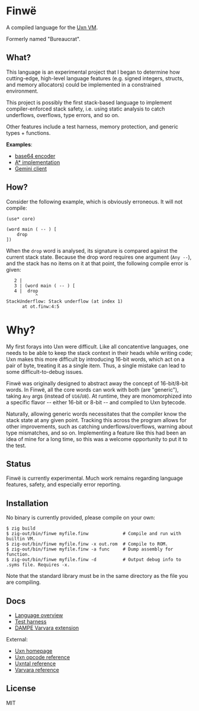 # Finwë

A compiled language for the [Uxn VM](https://wiki.xxiivv.com/site/uxn.html).

Formerly named "Bureaucrat".

## What?

This language is an experimental project that I began to determine how
cutting-edge, high-level language features (e.g. signed integers, structs,
and memory allocators) could be implemented in a constrained environment.

This project is possibly the first stack-based language to implement
compiler-enforced stack safety, i.e. using static analysis to catch underflows,
overflows, type errors, and so on.

Other features include a test harness, memory protection, and generic types +
functions.

**Examples**:

* [base64 encoder](projects/astar.finw)
* [A* implementation](projects/astar.finw)
* [Gemini client](https://github.com/kiedtl/tuor/blob/trunk/src/main.finw)

## How?

Consider the following example, which is obviously erroneous. It will not
compile:

```
(use* core)

(word main ( -- ) [
	drop
])
```

When the `drop` word is analysed, its signature is compared against the current
stack state. Because the drop word requires one argument (`Any --`), and the
stack has no items on it at that point, the following compile error is given:

```
   2 |
   3 | (word main ( -- ) [
   4 |  drop
           ^
StackUnderflow: Stack underflow (at index 1)
      at ot.finw:4:5
```

# Why?

My first forays into Uxn were difficult. Like all concatentive languages, one
needs to be able to keep the stack context in their heads while writing code;
Uxn makes this more difficult by introducing 16-bit words, which act on a pair
of byte, treating it as a single item. Thus, a single mistake can lead to some
difficult-to-debug issues.

Finwë was originally designed to abstract away the concept of 16-bit/8-bit
words. In Finwë, all the core words can work with both (are "generic"), taking
`Any` args (instead of `U16`/`U8`). At runtime, they are monomorphized into a
specific flavor -- either 16-bit or 8-bit -- and compiled to Uxn bytecode.

Naturally, allowing generic words necessitates that the compiler know the stack
state at any given point. Tracking this across the program allows for other
improvements, such as catching underflows/overflows, warning about type
mismatches, and so on. Implementing a feature like this had been an idea of mine
for a long time, so this was a welcome opportunity to put it to the test.

<!--
While concatenative/stack-based languages are intriguing, they suffer from being
rather write-only, due to needing to understand the entire stack state at any
given point in a program in order to read it effortlessly.

A language being write-only also implies it is difficult to write.
-->

## Status

Finwë is currently experimental. Much work remains regarding language features,
safety, and especially error reporting.

## Installation

No binary is currently provided, please compile on your own:

```
$ zig build
$ zig-out/bin/finwe myfile.finw             # Compile and run with builtin VM.
$ zig-out/bin/finwe myfile.finw -x out.rom  # Compile to ROM.
$ zig-out/bin/finwe myfile.finw -a func     # Dump assembly for function.
$ zig-out/bin/finwe myfile.finw -d          # Output debug info to .syms file. Requires -x.
```

Note that the standard library must be in the same directory as the file you are
compiling.

## Docs

- [Language overview](doc/language.md)
- [Test harness](doc/test-harness.md)
- [DAMPE Varvara extension](doc/dampe.md)

External:
- [Uxn homepage](https://wiki.xxiivv.com/site/uxn.html)
- [Uxn opcode reference](https://wiki.xxiivv.com/site/uxntal_opcodes.html)
- [Uxntal reference](https://wiki.xxiivv.com/site/uxntal.html)
- [Varvara reference](https://wiki.xxiivv.com/site/varvara.html)

## License

MIT

